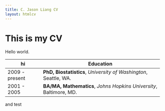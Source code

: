 ```yaml
---
title: C. Jason Liang CV
layout: htmlcv
---
```


This is my CV
===

Hello world.

hi    | Education
--- |---
2009 - present | **PhD, Biostatistics**, *University of Washington*, Seattle, WA.
2001 - 2005    | **BA/MA, Mathematics**, *Johns Hopkins University*, Baltimore, MD.
and test